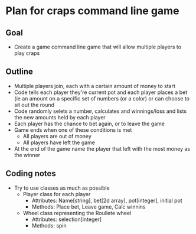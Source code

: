 # Plan for craps command line game

## Goal
- Create a game command line game that will allow multiple players to play craps

## Outline
- Multiple players join, each with a certain amount of money to start
- Code tells each player they're current pot and each player places a bet (ie an amount on a specific set of numbers (or a color) or can choose to sit out the round
- Code randomly selets a number, calculates and winnings/loss and lists the new amounts held by each player
- Each player has the chance to bet again, or to leave the game
- Game ends when one of these conditions is met
  - All players are out of money
  - All players have left the game
- At the end of the game name the player that left with the most money as the winner

## Coding notes
- Try to use classes as much as possible
  - Player class for each player
    - Attributes: Name[string], bet[2d array], pot[integer], initial pot
    - Methods: Place bet, Leave game, Calc winnins
  - Wheel class representing the Roullete wheel
    - Attributes: selection[integer]
    - Methods: spin

